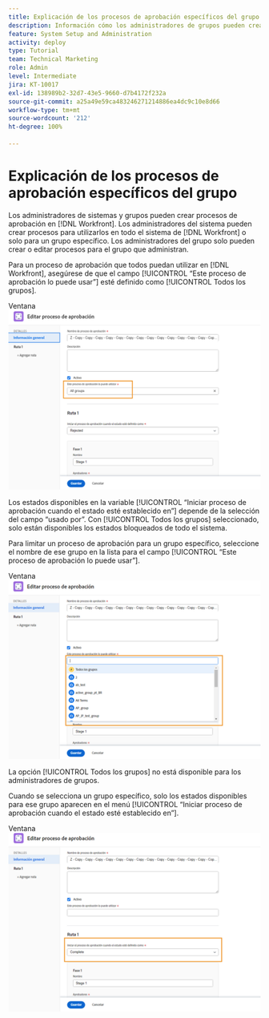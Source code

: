 ```yaml
---
title: Explicación de los procesos de aprobación específicos del grupo
description: Información cómo los administradores de grupos pueden crear o editar procesos de aprobación para los grupos que administran.
feature: System Setup and Administration
activity: deploy
type: Tutorial
team: Technical Marketing
role: Admin
level: Intermediate
jira: KT-10017
exl-id: 138989b2-32d7-43e5-9660-d7b4172f232a
source-git-commit: a25a49e59ca483246271214886ea4dc9c10e8d66
workflow-type: tm+mt
source-wordcount: '212'
ht-degree: 100%

---
```


# Explicación de los procesos de aprobación específicos del grupo

Los administradores de sistemas y grupos pueden crear procesos de aprobación en [!DNL Workfront]. Los administradores del sistema pueden crear procesos para utilizarlos en todo el sistema de [!DNL Workfront] o solo para un grupo específico. Los administradores del grupo solo pueden crear o editar procesos para el grupo que administran.

Para un proceso de aprobación que todos puedan utilizar en [!DNL Workfront], asegúrese de que el campo [!UICONTROL “Este proceso de aprobación lo puede usar”] esté definido como [!UICONTROL Todos los grupos].

Ventana ![[!UICONTROL Editar proceso de aprobación] con campo de grupo resaltado](assets/admin-fund-approval-processes-1.png)

Los estados disponibles en la variable [!UICONTROL “Iniciar proceso de aprobación cuando el estado esté establecido en”] depende de la selección del campo “usado por”. Con [!UICONTROL Todos los grupos] seleccionado, solo están disponibles los estados bloqueados de todo el sistema.

Para limitar un proceso de aprobación para un grupo específico, seleccione el nombre de ese grupo en la lista para el campo [!UICONTROL “Este proceso de aprobación lo puede usar”].

Ventana ![[!UICONTROL Editar proceso de aprobación] con campo de grupo expandido](assets/admin-fund-approval-processes-2.png)

La opción [!UICONTROL Todos los grupos] no está disponible para los administradores de grupos.

Cuando se selecciona un grupo específico, solo los estados disponibles para ese grupo aparecen en el menú [!UICONTROL “Iniciar proceso de aprobación cuando el estado esté establecido en”].

Ventana ![[!UICONTROL Editar proceso de aprobación] con campo de estado resaltado](assets/admin-fund-approval-processes-3.png)

